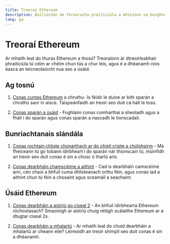 ```yaml
---
title: Treoraí Ethereum
description: Bailiúchán de threoracha praiticiúla a mhíníonn na bunghnéithe a bhaineann le Ethereum a úsáid do thosaitheoirí.
lang: ga
---
```


# Treoraí Ethereum

Ar mhaith leat do thuras Ethereum a thosú? Treoraíonn ár dtreoirleabhair phraiticiúla tú céim ar chéim chun tús a chur leis, agus é a dhéanamh níos éasca an teicneolaíocht nua seo a úsáid.

## Ag tosnú

1. [Conas cuntas Ethereum](/guides/how-to-create-an-ethereum-account/) a chruthu- Is féidir le duine ar bith sparán a chruthú saor in aisce. Taispeánfaidh an treoir seo duit cá háit le tosú.

2. [Conas sparán a úsáid](/guides/how-to-use-a-wallet/) - Foghlaim conas comharthaí a sheoladh agus a fháil i do sparán agus conas sparán a nascadh le tionscadail.

## Bunriachtanais slándála

1. [Conas rochtain chliste chonarthach ar do chistí cripte a chúlghairm](/guides/how-to-revoke-token-access/) - Má fheiceann tú go tobann idirbheart i do sparán nár thionscain tú, múinfidh an treoir seo duit conas é sin a chosc ó tharlú arís.

2. [Conas dearbháin chamscéime a aithint](/guides/how-to-id-scam-tokens/) - Cad is dearbháin camscéime ann, cén chaoi a bhfuil cuma dhlisteanach orthu féin, agus conas iad a aithint chun tú féin a chosaint agus sceamáil a seachaint.

## Úsáid Ethereum

1. [Conas dearbháin a aistriú go ciseal 2](/guides/how-to-use-a-bridge/) - An bhfuil idirbhearta Ethereum róchostasach? Smaoinigh ar aistriú chuig réitigh scálaithe Ethereum ar a dtugtar ciseal 2s.

2. [Conas dearbháin a mhalartú](/guides/how-to-swap-tokens/) - Ar mhaith leat do chuid dearbháin a mhalartú ar cheann eile? Léireoidh an treoir shimplí seo duit conas é sin a dhéanamh.
